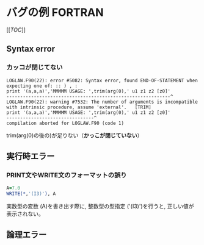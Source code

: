 # バグの例 FORTRAN

[[_TOC_]]

## Syntax error

### カッコが閉じてない

```
LOGLAW.F90(22): error #5082: Syntax error, found END-OF-STATEMENT when expecting one of: :: ) , :
print '(a,a,a)','MMMMM USAGE: ',trim(arg(0),' u1 z1 z2 [z0]'
------------------------------------------------------------^
LOGLAW.F90(22): warning #7532: The number of arguments is incompatible with intrinsic procedure, assume 'external'.   [TRIM]
print '(a,a,a)','MMMMM USAGE: ',trim(arg(0),' u1 z1 z2 [z0]'
--------------------------------^
compilation aborted for LOGLAW.F90 (code 1)
```

trim(arg(0)の後の)が足りない（**かっこが閉じていない**）  



## 実行時エラー

### PRINT文やWRITE文のフォーマットの誤り

```fortran
A=7.0
WRITE(*,'(I3)'), A
```

実数型の変数 (A)を書き出す際に, 整数型の型指定 ('(I3)')を行うと, 正しい値が表示されない。



## 論理エラー